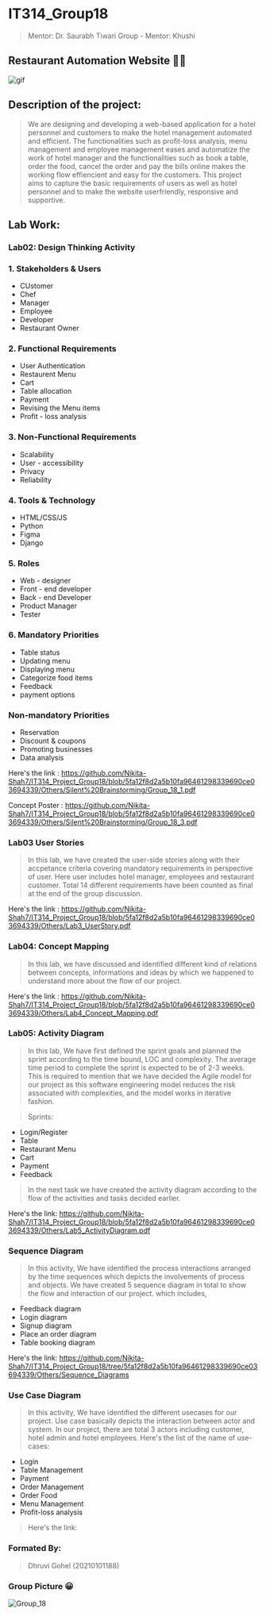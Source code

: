 # IT314_Group18
> Mentor: Dr. Saurabh Tiwari
> Group - Mentor: Khushi

##  Restaurant Automation Website 👨‍🍳
![gif](https://media.giphy.com/media/13LlAxmDwAkopO/giphy.gif)

## Description of the project:
> We are designing and developing a web-based application for a hotel personnel and customers to make the hotel management automated and efficient. The functionalities such as profit-loss analysis, menu management and employee management eases and automatize the work of hotel manager and the functionalities such as book a table, order the food, cancel the order and pay the bills online makes the working flow effiencient and easy for the customers. This project aims to capture the basic requirements of users as well as hotel personnel and to make the website userfriendly, responsive and supportive. 

## Lab Work:

### Lab02: Design Thinking Activity

### 1. Stakeholders & Users
* CUstomer
* Chef
* Manager
* Employee
* Developer
* Restaurant Owner

 ### 2. Functional Requirements
 * User Authentication
 * Restaurent Menu
 * Cart
 * Table allocation
 * Payment
 * Revising the Menu items
 * Profit - loss analysis

 ### 3. Non-Functional Requirements
 * Scalability
 * User - accessibility
 * Privacy
 * Reliability

### 4. Tools & Technology
* HTML/CSS/JS
* Python
* Figma
* Django

### 5. Roles
* Web - designer
* Front - end developer
* Back - end Developer
* Product Manager
* Tester

### 6. Mandatory Priorities
* Table status
* Updating menu
* Displaying menu
* Categorize food items
* Feedback
* payment options

### Non-mandatory Priorities
* Reservation
* Discount & coupons
* Promoting businesses
* Data analysis

Here's the link : https://github.com/Nikita-Shah7/IT314_Project_Group18/blob/5fa12f8d2a5b10fa96461298339690ce03694339/Others/Silent%20Brainstorming/Group_18_1.pdf

Concept Poster : https://github.com/Nikita-Shah7/IT314_Project_Group18/blob/5fa12f8d2a5b10fa96461298339690ce03694339/Others/Silent%20Brainstorming/Group_18_3.pdf

### Lab03 User Stories 
> In this lab, we have created the user-side stories along with their accpetance criteria covering mandatory requirements in perspective of user. Here user includes hotel manager, employees and restaurant customer. Total 14 different requirements have been counted as final at the end of the group discussion.

Here's the link : https://github.com/Nikita-Shah7/IT314_Project_Group18/blob/5fa12f8d2a5b10fa96461298339690ce03694339/Others/Lab3_UserStory.pdf

### Lab04: Concept Mapping 
> In this lab, we have discussed and identified different kind of relations between concepts, informations and ideas by which we happened to understand more about the flow of our project.

Here's the link : https://github.com/Nikita-Shah7/IT314_Project_Group18/blob/5fa12f8d2a5b10fa96461298339690ce03694339/Others/Lab4_Concept_Mapping.pdf

### Lab05: Activity Diagram
> In this lab, We have first defined the sprint goals and planned the sprint according to the time bound, LOC and complexity. The average time period to complete the sprint is expected to be of 2-3 weeks. This is required to mention that we have decided the Agile model for our project as this software engineering model reduces the risk associated with complexities, and the model works in iterative fashion.

> Sprints:
* Login/Register
* Table
* Restaurant Menu
* Cart
* Payment
* Feedback

> In the next task we have created the activity diagram according to the flow of the activities and tasks decided earlier.

Here's the link: https://github.com/Nikita-Shah7/IT314_Project_Group18/blob/5fa12f8d2a5b10fa96461298339690ce03694339/Others/Lab5_ActivityDiagram.pdf

### Sequence Diagram
> In this activity, We have identified the process interactions arranged by the time sequences which depicts the involvements of process and objects.
> We have created 5 sequence diagram in total to show the flow and interaction of our project.
> which includes,

* Feedback diagram
* Login diagram
* Signup diagram
* Place an order diagram
* Table booking diagram

Here's the link: https://github.com/Nikita-Shah7/IT314_Project_Group18/tree/5fa12f8d2a5b10fa96461298339690ce03694339/Others/Sequence_Diagrams

### Use Case Diagram
> In this activity, We have identified the different usecases for our project. Use case basically depicts the interaction between actor and system. In our project, there are total 3 actors including customer, hotel admin and hotel employees.
> Here's the list of the name of use-cases:
* Login
* Table Management
* Payment
* Order Management
* Order Food
* Menu Management
* Profit-loss analysis

> Here's the link: 


### Formated By:
> Dhruvi Gohel (20210101188)


### Group Picture 😀
![Group_18](https://github.com/Nikita-Shah7/IT314_Project_Group18/assets/97607646/1c642c8c-e894-4206-9940-a276967610d6)


